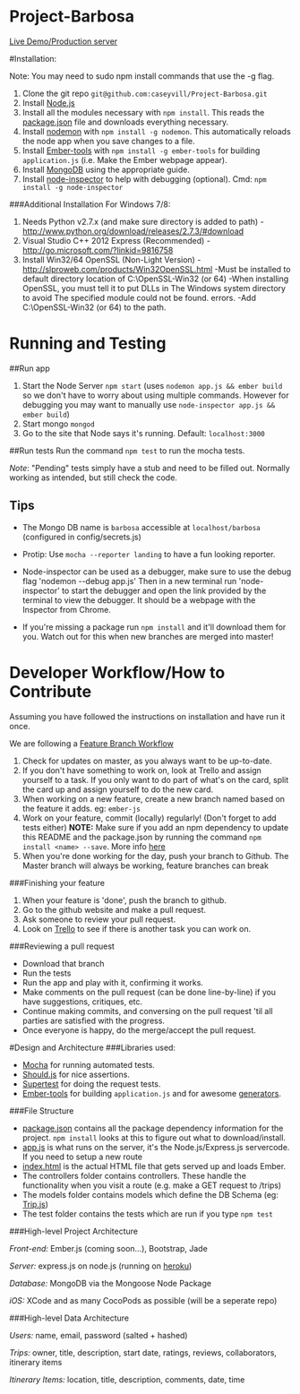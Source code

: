 Project-Barbosa
===============
[Live Demo/Production server](http://project-barbosa.herokuapp.com/)

#Installation:

Note: You may need to sudo npm install commands that use the -g flag.

1. Clone the git repo `git@github.com:caseyvill/Project-Barbosa.git`
2. Install [Node.js](http://nodejs.org/)
3. Install all the modules necessary with `npm install`. This reads the [package.json](package.json) file and downloads everything necessary.
4. Install [nodemon](http://nodemon.io/) with `npm install -g nodemon`. This automatically reloads the node app when you save changes to a file.
5. Install [Ember-tools](https://github.com/rpflorence/ember-tools) with `npm install -g ember-tools` for building `application.js` (i.e. Make the Ember webpage appear).
6. Install [MongoDB](http://docs.mongodb.org/manual/installation/) using the appropriate guide.
6. Install [node-inspector](https://github.com/node-inspector/node-inspector) to help with debugging (optional). Cmd: `npm install -g node-inspector`

###Additional Installation For Windows 7/8:

1. Needs Python v2.7.x (and make sure directory is added to path) - http://www.python.org/download/releases/2.7.3/#download
2. Visual Studio C++ 2012 Express (Recommended) - http://go.microsoft.com/?linkid=9816758
3. Install Win32/64 OpenSSL (Non-Light Version) -http://slproweb.com/products/Win32OpenSSL.html
	-Must be installed to default directory location of C:\OpenSSL-Win32 (or 64)
	-When installing OpenSSL, you must tell it to put DLLs in  The Windows system directory  to avoid  The specified module could not be found.  errors.
	-Add C:\OpenSSL-Win32 (or 64) to the path.

# Running and Testing

##Run app
1. Start the Node Server `npm start` (uses `nodemon app.js && ember build` so we don't have to worry about using multiple commands. However for debugging you may want to manually use `node-inspector app.js && ember build`)
2. Start mongo `mongod`
3. Go to the site that Node says it's running. Default: `localhost:3000`

##Run tests
Run the command `npm test` to run the mocha tests.

_Note_: "Pending" tests simply have a stub and need to be filled out. Normally working as intended, but still check the code.

## Tips
* The Mongo DB name is `barbosa` accessible at `localhost/barbosa` (configured in config/secrets.js)
* Protip: Use `mocha --reporter landing` to have a fun looking reporter.
* Node-inspector can be used as a debugger, make sure to use the debug flag
'nodemon --debug app.js' Then in a new terminal run 'node-inspector' to start the debugger and open the link provided by the terminal to view the debugger. It should be a webpage with the Inspector from Chrome.

* If you're missing a package run `npm install` and it'll download them for you. Watch out for this when new branches are merged into master!

# Developer Workflow/How to Contribute
Assuming you have followed the instructions on installation and have run it once.

We are following a [Feature Branch Workflow](https://www.atlassian.com/git/workflows#!workflow-feature-branch)

1. Check for updates on master, as you always want to be up-to-date.
2. If you don't have something to work on, look at Trello and assign yourself to a task. If you only want to do part of what's on the card, split the card up and assign yourself to do the new card.
3. When working on a new feature, create a new branch named based on the feature it adds. eg: `ember-js`
4. Work on your feature, commit (locally) regularly! (Don't forget to add tests either)
**NOTE:** Make sure if you add an npm dependency to update this README and the package.json by running the command `npm install <name> --save`. More info [here](https://www.npmjs.org/doc/install.html)
5. When you're done working for the day, push your branch to Github. The Master branch will always be working, feature branches can break

###Finishing your feature
1. When your feature is 'done', push the branch to github. 
2. Go to the github website and make a pull request.
3. Ask someone to review your pull request.
4. Look on [Trello](https://trello.com/b/lJc23iGy/group-3-project-barbosa) to see if there is another task you can work on.

###Reviewing a pull request
* Download that branch
* Run the tests
* Run the app and play with it, confirming it works.
* Make comments on the pull request (can be done line-by-line) if you have suggestions, critiques, etc.
* Continue making commits, and conversing on the pull request 'til all parties are satisfied with the progress.
* Once everyone is happy, do the merge/accept the pull request.

#Design and Architecture
###Libraries used:
* [Mocha](http://visionmedia.github.io/mocha/) for running automated tests.
* [Should.js](https://github.com/visionmedia/should.js) for nice assertions.
* [Supertest](https://github.com/visionmedia/supertest) for doing the request tests.
* [Ember-tools](https://github.com/rpflorence/ember-tools) for building `application.js` and for awesome [generators](https://github.com/rpflorence/ember-tools#generators).

###File Structure
* [package.json](package.json) contains all the package dependency information for the project. `npm install` looks at this to figure out what to download/install.
* [app.js](app.js) is what runs on the server, it's the Node.js/Express.js servercode. If you need to setup a new route
* [index.html](index.html) is the actual HTML file that gets served up and loads Ember.
* The controllers folder contains controllers. These handle the functionality when you visit a route (e.g. make a GET request to /trips)
* The models folder contains models which define the DB Schema (eg: [Trip.js](models/Trips.js))
* The test folder contains the tests which are run if you type `npm test`

###High-level Project Architecture

_Front-end:_ Ember.js (coming soon...), Bootstrap, Jade

_Server:_ express.js on node.js (running on [heroku](comp-4350.herokuapp.com))

_Database:_ MongoDB via the Mongoose Node Package

_iOS:_ XCode and as many CocoPods as possible (will be a seperate repo)

###High-level Data Architecture

_Users:_ name, email, password (salted + hashed)

_Trips:_ owner, title, description, start date, ratings, reviews, collaborators, itinerary items

_Itinerary Items:_ location, title, description, comments, date, time
